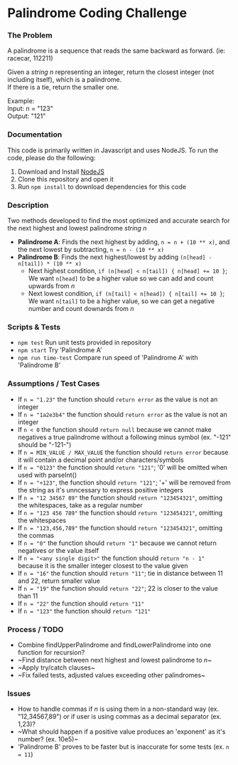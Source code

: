 # Palindrome Coding Challenge

### The Problem
A palindrome is a sequence that reads the same backward as forward. (ie: racecar, 112211)

Given a _string n_ representing an integer, return the closest integer (not including itself), which is a palindrome. 
<br/>If there is a tie, return the smaller one.

Example:
<br/>Input: n = "123"
<br/>Output: "121"


### Documentation
This code is primarily written in Javascript and uses NodeJS.
To run the code, please do the following: 
1. Download and Install [NodeJS](https://nodejs.org/en/)
2. Clone this repository and open it
3. Run `npm install` to download dependencies for this code


### Description
Two methods developed to find the most optimized and accurate search for the next highest and lowest palindrome _string n_
- **Palindrome A**: Finds the next highest by adding, `n = n + (10 ** x)`, and the next lowest by subtracting, `n = n - (10 ** x)`
- **Palindrome B**: Finds the next highest/lowest by adding `(n[head] - n[tail]) * (10 ** x)` 
    - Next highest condition, `if (n[head] < n[tail]) { n[head] += 10 }`; We want `n[head]` to be a higher value so we can add and count upwards from _n_
    - Next lowest condition, `if (n[tail] < n[head]) { n[tail] += 10 }`; We want `n[tail]` to be a higher value, so we can get a negative number and count downards from _n_


### Scripts & Tests
- `npm test` Run unit tests provided in repository
- `npm start` Try 'Palindrome A'
- `npm run time-test` Compare run speed of 'Palindrome A' with 'Palindrome B'


### Assumptions / Test Cases
- If `n = "1.23"` the function should `return error` as the value is not an integer
- If `n = "1a2e3b4"` the function should `return error` as the value is not an integer
- If `n < 0` the function should `return null` because we cannot make negatives a true palindrome without a following minus symbol (ex. "-121" should be "-121-")
- If `n = MIN_VALUE / MAX_VALUE` the function should `return error` because it will contain a decimal point and/or characters/symbols
- If `n = "0123"` the function should `return "121"`; '0' will be omitted when used with parseInt()
- If `n = "+123"`, the function should `return "121"`; '+' will be removed from the string as it's unncessary to express positive integers
- If `n = "12 34567 89"` the function should `return "123454321"`, omitting the whitespaces, take as a regular number
- If `n = "123 456 789"` the function should `return "123454321"`, omitting the whitespaces
- If `n = "123,456,789"` the function should `return "123454321"`, omitting the commas
- If `n = "0"` the function should `return "1"` because we cannot return negatives or the value itself
- If `n = "<any single digit>"` the function should `return "n - 1"` because it is the smaller integer closest to the value given
- If `n = "16"` the function should `return "11"`; tie in distance between 11 and 22, return smaller value
- If `n = "19"` the function should `return "22"`; 22 is closer to the value than 11
- If `n = "22"` the function should `return "11"`
- If `n = "123"` the function should `return "121"`


### Process / TODO
- Combine findUpperPalindrome and findLowerPalindrome into one function for recursion?
- ~Find distance between next highest and lowest palindrome to _n_~
- ~Apply try/catch clauses~
- ~Fix failed tests, adjusted values exceeding other palindromes~


### Issues
- How to handle commas if _n_ is using them in a non-standard way (ex. "12,34567,89") or if user is using commas as a decimal separator (ex. 1,23)?
- ~What should happen if a positive value produces an 'exponent' as it's number? (ex. 10e5)~
- 'Palindrome B' proves to be faster but is inaccurate for some tests (ex. `n = 11`)